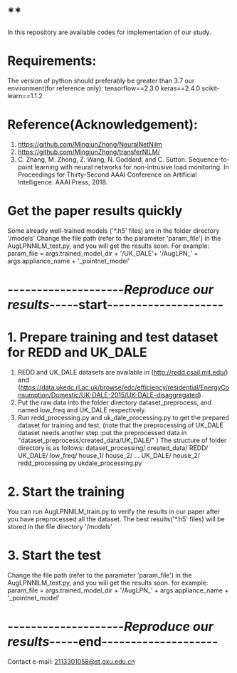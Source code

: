 # **
In this repository are available codes for implementation of our study.

# Requirements:
The version of python should preferably be greater than 3.7
our environment(for reference only):
    tensorflow==2.3.0
    keras==2.4.0
    scikit-learn==1.1.2

# Reference(Acknowledgement):
1. https://github.com/MingjunZhong/NeuralNetNilm
2. https://github.com/MingjunZhong/transferNILM/
3. C. Zhang, M. Zhong, Z. Wang, N. Goddard, and C. Sutton. Sequence-to-point learning with neural networks
for non-intrusive load monitoring. In Proceedings for Thirty-Second AAAI Conference on Artificial Intelligence.
AAAI Press, 2018.


# Get the paper results quickly
Some already well-trained models ('*.h5' files) are in the folder directory '/models' 
Change the file path (refer to the parameter 'param_file')  in the AugLPNNILM_test.py, and you will get the results soon.
    For example: param_file = args.trained_model_dir + '/UK_DALE'+ '/AugLPN_' + args.appliance_name + '_pointnet_model'

# --------------------***Reproduce  our results***-----start--------------------
# 1. Prepare training and test dataset for REDD and UK_DALE
1. REDD and UK_DALE datasets are available in (http://redd.csail.mit.edu/) and (https://data.ukedc.rl.ac.uk/browse/edc/efficiency/residential/EnergyConsumption/Domestic/UK-DALE-2015/UK-DALE-disaggregated).
2. Put the raw data into the folder directory dataset_preprocess, and named low_freq and UK_DALE respectively.
3. Run redd_processing.py and uk_dale_processing.py to get the prepared dataset for training and test.
   (note that the preprocessing of UK_DALE dataset needs another step :put the preprocessed data in "dataset_preprocess/created_data/UK_DALE/" )
The structure of folder directory is as follows:
   dataset_processing/
        created_data/
            REDD/
            UK_DALE/
        low_freq/
            house_1/
            house_2/
            ...
        UK_DALE/
            house_2/
        redd_processing.py
        ukdale_processing.py

# 2. Start the training
You can run AugLPNNILM_train.py to verify the results in our paper after you have preprocessed all the dataset.
The best results('*.h5' files) will be stored in the file directory '/models'
# 3. Start the test
Change the file path (refer to the parameter 'param_file')  in the AugLPNNILM_test.py, and you will get the results soon.
    for example: param_file = args.trained_model_dir + '/AugLPN_' + args.appliance_name + '_pointnet_model'
# --------------------***Reproduce  our results***-----end--------------------

Contact e-mail:
2113301058@st.gxu.edu.cn
